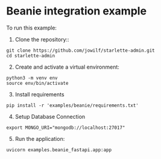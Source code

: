 # Beanie integration example

To run this example:

1. Clone the repository::

```shell
git clone https://github.com/jowilf/starlette-admin.git
cd starlette-admin
```

2. Create and activate a virtual environment:

```shell
python3 -m venv env
source env/bin/activate
```

3. Install requirements

```shell
pip install -r 'examples/beanie/requirements.txt'
```

4. Setup Database Connection
```shell
export MONGO_URI="mongodb://localhost:27017"
```

5. Run the application:

```shell
uvicorn examples.beanie_fastapi.app:app
```
